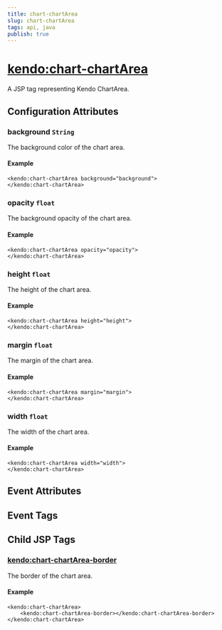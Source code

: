 ```yaml
---
title: chart-chartArea
slug: chart-chartArea
tags: api, java
publish: true
---
```


# <kendo:chart-chartArea>
A JSP tag representing Kendo ChartArea.

## Configuration Attributes


### background `String`

The background color of the chart area.

#### Example
    <kendo:chart-chartArea background="background">
    </kendo:chart-chartArea>
    

### opacity `float`

The background opacity of the chart area.

#### Example
    <kendo:chart-chartArea opacity="opacity">
    </kendo:chart-chartArea>
    

### height `float`

The height of the chart area.

#### Example
    <kendo:chart-chartArea height="height">
    </kendo:chart-chartArea>
    

### margin `float`

The margin of the chart area.

#### Example
    <kendo:chart-chartArea margin="margin">
    </kendo:chart-chartArea>
    

### width `float`

The width of the chart area.

#### Example
    <kendo:chart-chartArea width="width">
    </kendo:chart-chartArea>
    

## Event Attributes


## Event Tags
 

## Child JSP Tags

### [<kendo:chart-chartArea-border>](/api/wrappers/jsp/chart/chartarea-border)

The border of the chart area.

#### Example

    <kendo:chart-chartArea>
        <kendo:chart-chartArea-border></kendo:chart-chartArea-border>
    </kendo:chart-chartArea>
 
